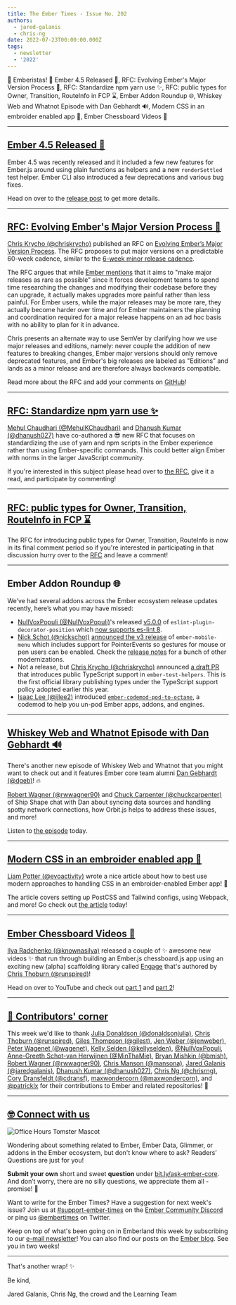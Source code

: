 ```yaml
---
title: The Ember Times - Issue No. 202
authors:
  - jared-galanis
  - chris-ng
date: 2022-07-23T00:00:00.000Z
tags:
  - newsletter
  - '2022'
---
```


👋 Emberistas! 🐹
Ember 4.5 Released 🚀,
RFC: Evolving Ember's Major Version Process 🌲,
RFC: Standardize npm yarn use ✨,
RFC: public types for Owner, Transition, RouteInfo in FCP ⌛️,
Ember Addon Roundup 🌐,
Whiskey Web and Whatnot Episode with Dan Gebhardt 🔊,
Modern CSS in an embroider enabled app 📖,
Ember Chessboard Videos 📼

---

## [Ember 4.5 Released 🚀](https://blog.emberjs.com/ember-4-5-released)

Ember 4.5 was recently released and it included a few new features for Ember.js around using plain functions as helpers and a new `renderSettled` test helper. Ember CLI also introduced a few deprecations and various bug fixes.

Head on over to the [release post](https://blog.emberjs.com/ember-4-5-released) to get more details.

---

## [RFC: Evolving Ember's Major Version Process 🌲](https://github.com/emberjs/rfcs/pull/830)

[Chris Krycho (@chriskrycho)](https://github.com/chriskrycho) published an RFC on [Evolving Ember’s Major Version Process](https://github.com/emberjs/rfcs/pull/830). The RFC proposes to put major versions on a predictable 60-week cadence, similar to the [6-week minor release cadence](https://emberjs.com/releases/).

The RFC argues that while [Ember mentions](https://emberjs.com/releases/) that it aims to "make major releases as rare as possible” since it forces development teams to spend time researching the changes and modifying their codebase before they can upgrade, it actually makes upgrades more painful rather than less painful. For Ember users, while the major releases may be more rare, they actually become harder over time and for Ember maintainers the planning and coordination required for a major release happens on an ad hoc basis with no ability to plan for it in advance.

Chris presents an alternate way to use SemVer by clarifying how we use major releases and editions, namely: never couple the addition of new features to breaking changes, Ember major versions should only remove deprecated features, and Ember's big releases are labeled as "Editions” and lands as a minor release and are therefore always backwards compatible.

Read more about the RFC and add your comments on [GitHub](https://github.com/emberjs/rfcs/pull/830)!

---

## [RFC: Standardize npm yarn use ✨](https://github.com/emberjs/rfcs/pull/831)

[Mehul Chaudhari (@MehulKChaudhari)](https://github.com/MehulKChaudhari) and [Dhanush Kumar
 (@dhanush027)](https://github.com/dhanush027) have co-authored a 😎 new RFC that focuses on standardizing the use of yarn and npm scripts in the Ember experience rather than using Ember-specific commands. This could better align Ember with norms in the larger JavaScript community.

 If you're interested in this subject please head over to [the RFC](https://github.com/emberjs/rfcs/pull/831), give it a read, and participate by commenting!

---

## [RFC: public types for Owner, Transition, RouteInfo in FCP ⌛️](https://twitter.com/emberjs/status/1550796034049277953)

The RFC for introducing public types for Owner, Transition, RouteInfo is now in its final comment period so if you're interested in participating in that discussion hurry over to the [RFC](https://github.com/emberjs/rfcs/pull/821) and leave a comment!

---

## Ember Addon Roundup 🌐

We’ve had several addons across the Ember ecosystem release updates recently, here’s what you may have missed:

- [NullVoxPopuli (@NullVoxPopuli)](https://github.com/NullVoxPopuli)'s released [v5.0.0](https://github.com/NullVoxPopuli/eslint-plugin-decorator-position/blob/main/CHANGELOG.md#500-2022-07-15) of `eslint-plugin-decorator-position` which [now supports es-lint 8](https://twitter.com/nullvoxpopuli/status/1547769958230155269).
- [Nick Schot (@nickschot)](https://github.com/nickschot) [announced the v3 release](https://twitter.com/nickschot/status/1550438922882371584) of `ember-mobile-menu` which includes support for PointerEvents so gestures for mouse or pen users can be enabled. Check the [release notes](https://github.com/nickschot/ember-mobile-menu/releases/tag/v3.0.0) for a bunch of other modernizations.
- Not a release, but [Chris Krycho (@chriskrycho)](https://github.com/chriskrycho) announced [a draft PR](https://github.com/emberjs/ember-test-helpers/pull/1234) that introduces public TypeScript support in `ember-test-helpers`. This is the first official library publishing types under the TypeScript support policy adopted earlier this year.
- [Isaac Lee (@ijlee2)](https://github.com/ijlee2/) introduced [`ember-codemod-pod-to-octane`](https://github.com/ijlee2/ember-codemod-pod-to-octane), a codemod to help you un-pod Ember apps, addons, and engines.

---

## [Whiskey Web and Whatnot Episode with Dan Gebhardt 🔊](https://twitter.com/shipshapecode/status/1547916152055091208)

<!--alex ignore alumnae-alumni-->
There's another new episode of Whiskey Web and Whatnot that you might want to check out and it features Ember core team alumni [Dan Gebhardt (@dgeb)](https://github.com/dgeb)! 🔥

[Robert Wagner (@rwwagner90)](https://github.com/rwwagner90) and [Chuck Carpenter (@chuckcarpenter)](https://github.com/chuckcarpenter) of Ship Shape chat with Dan about syncing data sources and handling spotty network connections, how Orbit.js helps to address these issues, and more!

Listen to [the episode](https://www.whiskeywebandwhatnot.fm/developing-orbit-and-the-future-of-cross-framework-solutions-with-dan-gebhardt/) today.

---

## [Modern CSS in an embroider enabled app 📖](https://twitter.com/evo1/status/1547312309185511426)

[Liam Potter (@evoactivity)](https://github.com/evoactivity) wrote a nice article about how to best use modern approaches to handling CSS in an embroider-enabled Ember app! 🙌

The article covers setting up PostCSS and Tailwind configs, using Webpack, and more! Go check out [the article](https://github.com/evoactivity/ember-modern-css/blob/main/README.md) today!

---

## [Ember Chessboard Videos 📼](https://twitter.com/knownasilya/status/1545585741073420288)

[Ilya Radchenko (@knownasilya)](https://github.com/knownasilya) released a couple of ✨ awesome new videos ✨ that run through building an Ember.js chessboard.js app using an exciting new (alpha) scaffolding library called [Engage](https://github.com/warp-drive-engineering/engage) that's authored by [Chris Thoburn (@runspired)](https://github.com/runspired)!

Head on over to YouTube and check out [part 1](https://www.youtube.com/watch?v=4Yt98vPyfv4) and [part 2](https://www.youtube.com/watch?v=WLGwOKD9PXo)!

---

## [👏 Contributors' corner](https://guides.emberjs.com/release/contributing/repositories/)

<p>This week we'd like to thank <a href="https://github.com/donaldsonjulia" rel="noopener noreferrer" target="_blank">Julia Donaldson (@donaldsonjulia)</a>, <a href="https://github.com/runspired" rel="noopener noreferrer" target="_blank">Chris Thoburn (@runspired)</a>, <a href="https://github.com/gilest" rel="noopener noreferrer" target="_blank">Giles Thompson (@gilest)</a>, <a href="https://github.com/jenweber" rel="noopener noreferrer" target="_blank">Jen Weber (@jenweber)</a>, <a href="https://github.com/wagenet" rel="noopener noreferrer" target="_blank">Peter Wagenet (@wagenet)</a>, <a href="https://github.com/kellyselden" rel="noopener noreferrer" target="_blank">Kelly Selden (@kellyselden)</a>, <a href="https://github.com/NullVoxPopuli" rel="noopener noreferrer" target="_blank">@NullVoxPopuli</a>, <a href="https://github.com/MinThaMie" rel="noopener noreferrer" target="_blank">Anne-Greeth Schot-van Herwijnen (@MinThaMie)</a>, <a href="https://github.com/bmish" rel="noopener noreferrer" target="_blank">Bryan Mishkin (@bmish)</a>, <a href="https://github.com/rwwagner90" rel="noopener noreferrer" target="_blank">Robert Wagner (@rwwagner90)</a>, <a href="https://github.com/mansona" rel="noopener noreferrer" target="_blank">Chris Manson (@mansona)</a>, <a href="https://github.com/jaredgalanis" rel="noopener noreferrer" target="_blank">Jared Galanis (@jaredgalanis)</a>, <a href="https://github.com/dhanush027" rel="noopener noreferrer" target="_blank">Dhanush Kumar (@dhanush027)</a>, <a href="https://github.com/chrisrng" rel="noopener noreferrer" target="_blank">Chris Ng (@chrisrng)</a>, <a href="https://github.com/cdransf" rel="noopener noreferrer" target="_blank">Cory Dransfeldt (@cdransf)</a>, <a href="https://github.com/maxwondercorn" rel="noopener noreferrer" target="_blank">maxwondercorn (@maxwondercorn)</a>, and <a href="https://github.com/patricklx" rel="noopener noreferrer" target="_blank">@patricklx</a> for their contributions to Ember and related repositories! 💖</p>

---

## [🤓 Connect with us](https://docs.google.com/forms/d/e/1FAIpQLScqu7Lw_9cIkRtAiXKitgkAo4xX_pV1pdCfMJgIr6Py1V-9Og/viewform)

<div class="blog-row">
  <img class="float-right small transparent padded" alt="Office Hours Tomster Mascot" title="Readers' Questions" src="/images/tomsters/officehours.png" />

  <p>Wondering about something related to Ember, Ember Data, Glimmer, or addons in the Ember ecosystem, but don't know where to ask? Readers’ Questions are just for you!</p>

  <p><strong>Submit your own</strong> short and sweet <strong>question</strong> under <a href="https://bit.ly/ask-ember-core" target="rq">bit.ly/ask-ember-core</a>. And don’t worry, there are no silly questions, we appreciate them all - promise! 🤞</p>

  <p>Want to write for the Ember Times? Have a suggestion for next week's issue? Join us at <a href="https://discordapp.com/channels/480462759797063690/485450546887786506">#support-ember-times</a> on the <a href="https://discord.gg/emberjs">Ember Community Discord</a> or ping us <a href="https://twitter.com/embertimes">@embertimes</a> on Twitter.</p>

  <p>Keep on top of what's been going on in Emberland this week by subscribing to our <a href="https://embertimes.substack.com/">e-mail newsletter</a>! You can also find our posts on the <a href="https://blog.emberjs.com/tag/newsletter">Ember blog</a>. See you in two weeks!</p>
</div>

---

That's another wrap! ✨

Be kind,

Jared Galanis, Chris Ng, the crowd and the Learning Team
